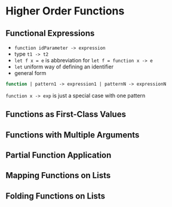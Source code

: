 # Higher Order Functions

## Functional Expressions

- `function idParameter -> expression`
- type `t1 -> t2`
- `let f x = e` is abbreviation for `let f = function x -> e`
- `let` uniform way of defining an identifier
- general form

```ocaml
function | pattern1 -> expression1 | patternN -> expressionN
```

`function x -> exp` is just a special case with one pattern

## Functions as First-Class Values

## Functions with Multiple Arguments

## Partial Function Application

## Mapping Functions on Lists

## Folding Functions on Lists
